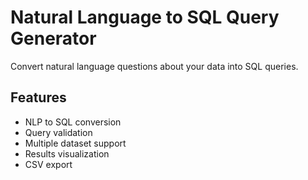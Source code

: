 # Natural Language to SQL Query Generator


Convert natural language questions about your data into SQL queries.

## Features

- NLP to SQL conversion
- Query validation
- Multiple dataset support
- Results visualization
- CSV export
